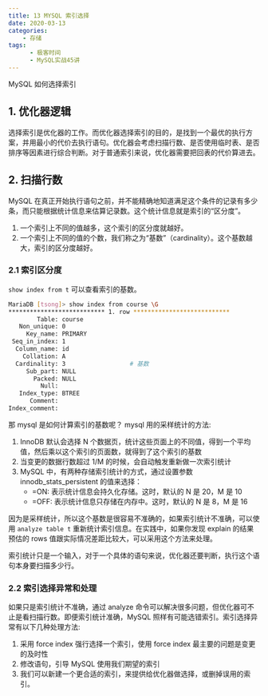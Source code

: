 ```yaml
---
title: 13 MYSQL 索引选择
date: 2020-03-13
categories:
    - 存储
tags:
	  - 极客时间
	  - MySQL实战45讲
---
```


MySQL 如何选择索引

<!-- more -->

## 1. 优化器逻辑
选择索引是优化器的工作。而优化器选择索引的目的，是找到一个最优的执行方案，并用最小的代价去执行语句。优化器会考虑扫描行数、是否使用临时表、是否排序等因素进行综合判断。对于普通索引来说，优化器需要把回表的代价算进去。

## 2. 扫描行数
MySQL 在真正开始执行语句之前，并不能精确地知道满足这个条件的记录有多少条，而只能根据统计信息来估算记录数。这个统计信息就是索引的“区分度”。
1. 一个索引上不同的值越多，这个索引的区分度就越好。
2. 一个索引上不同的值的个数，我们称之为“基数”（cardinality）。这个基数越大，索引的区分度越好。

### 2.1 索引区分度
`show index from t` 可以查看索引的基数。

```bash
MariaDB [tsong]> show index from course \G
*************************** 1. row ***************************
        Table: course
   Non_unique: 0
     Key_name: PRIMARY
 Seq_in_index: 1
  Column_name: id
    Collation: A
  Cardinality: 3                  # 基数
     Sub_part: NULL
       Packed: NULL
         Null:
   Index_type: BTREE
      Comment:
Index_comment:
```

那 mysql 是如何计算索引的基数呢？ mysql 用的采样统计的方法:
1. InnoDB 默认会选择 N 个数据页，统计这些页面上的不同值，得到一个平均值，然后乘以这个索引的页面数，就得到了这个索引的基数
2. 当变更的数据行数超过 1/M 的时候，会自动触发重新做一次索引统计
3. MySQL 中，有两种存储索引统计的方式，通过设置参数 innodb_stats_persistent 的值来选择：
	- =ON: 表示统计信息会持久化存储。这时，默认的 N 是 20，M 是 10
	- =OFF: 表示统计信息只存储在内存中。这时，默认的 N 是 8，M 是 16

因为是采样统计，所以这个基数是很容易不准确的，如果索引统计不准确，可以使用 `analyze table t` 重新统计索引信息。在实践中，如果你发现 explain 的结果预估的 rows 值跟实际情况差距比较大，可以采用这个方法来处理。

索引统计只是一个输入，对于一个具体的语句来说，优化器还要判断，执行这个语句本身要扫描多少行。

### 2.2 索引选择异常和处理
如果只是索引统计不准确，通过 analyze 命令可以解决很多问题，但优化器可不止是看扫描行数。即便索引统计准确，MySQL 照样有可能选错索引。索引选择异常有以下几种处理方法:
1. 采用 force index 强行选择一个索引，使用 force index 最主要的问题是变更的及时性
2. 修改语句，引导 MySQL 使用我们期望的索引
3. 我们可以新建一个更合适的索引，来提供给优化器做选择，或删掉误用的索引。
